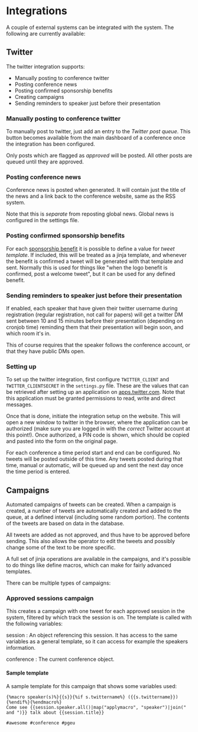 # Integrations

A couple of external systems can be integrated with the system. The following
are currently available:

## Twitter <a name="twitter"></a>

The twitter integration supports:

* Manually posting to conference twitter
* Posting conference news
* Posting confirmed sponsorship benefits
* Creating campaigns
* Sending reminders to speaker just before their presentation


### Manually posting to conference twitter

To manually post to twitter, just add an entry to the *Twitter post
queue*. This button becomes available from the main dashboard of a
conference once the integration has been configured.

Only posts which are flagged as *approved* will be posted. All other
posts are queued until they are approved.

### Posting conference news

Conference news is posted when generated. It will contain just the
title of the news and a link back to the conference website, same as
the RSS system.

Note that this is *separate* from reposting global news. Global news
is configured in the settings file.

### Posting confirmed sponsorship benefits

For each [sponsorship benefit](sponsors#benefit) it is possible to
define a value for *tweet template*. If included, this will be treated
as a jinja template, and whenever the benefit is confirmed a tweet
will be generated with that template and sent. Normally this is used
for things like "when the logo benefit is confirmed, post a welcome
tweet", but it can be used for any defined benefit.

### Sending reminders to speaker just before their presentation

If enabled, each speaker that have given their twitter username during
registration (regular registration, not call for papers) will get a
twitter DM sent between 10 and 15 minutes before their presentation
(depending on cronjob time) reminding them that their presentation
will begin soon, and which room it's in.

This of course requires that the speaker follows the conference
account, or that they have public DMs open.

### Setting up

To set up the twitter integration, first configure `TWITTER_CLIENT`
and `TWITTER_CLIENTSECRET` in the `settings.py` file. These are the
values that can be retrieved after setting up an application on
[apps.twitter.com](https://apps.twitter.com). Note that this application
must be granted permissions to read, write and direct messages.

Once that is done, initiate the integration setup on the website. This
will open a new window to twitter in the browser, where the
application can be authorized (make sure you are logged in with the
*correct* Twitter account at this point!). Once authorized, a PIN code
is shown, which should be copied and pasted into the form on the
original page.

For each conference a time period start and end can be configured. No
tweets will be posted outside of this time. Any tweets posted during
that time, manual or automatic, will be queued up and sent the next
day once the time period is entered.

## Campaigns <a name="campaigns"></a>

Automated campaigns of tweets can be created. When a campaign is
created, a number of tweets are automatically created and added to the
queue, at a defined interval (including some random portion). The
contents of the tweets are based on data in the database.

All tweets are added as not approved, and thus have to be approved
before sending. This also allows the operator to edit the tweets and
possibly change some of the text to be more specific.

A full set of jinja operations are available in the campaigns, and
it's possible to do things like define macros, which can make for
fairly advanced templates.

There can be multiple types of campaigns:

### Approved sessions campaign

This creates a campaign with one tweet for each approved session in
the system, filtered by which track the session is on. The template is
called with the following variables:

session
: An object referencing this session. It has access to the same
variables as a general template, so it can access for example the
speakers information.

conference
: The current conference object.

#### Sample template

A sample template for this campaign that shows some variables used:

~~~
{%macro speaker(s)%}{{s}}{%if s.twittername%} ({{s.twittername}}){%endif%}{%endmacro%}
Come see {{session.speaker.all()|map("applymacro", "speaker")|join(" and ")}} talk about {{session.title}}

#awesome #conference #pgeu
~~~
